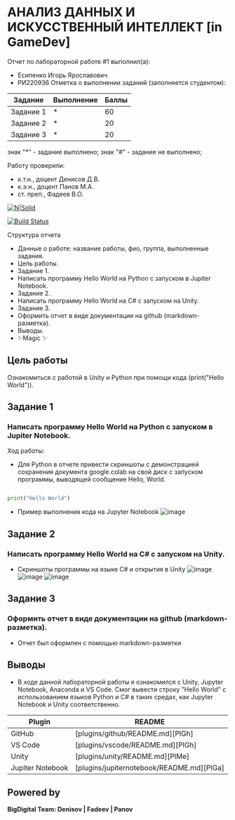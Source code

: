 # АНАЛИЗ ДАННЫХ И ИСКУССТВЕННЫЙ ИНТЕЛЛЕКТ [in GameDev]
Отчет по лабораторной работе #1 выполнил(а):
- Есипенко Игорь Ярославович
- РИ220936
Отметка о выполнении заданий (заполняется студентом):

| Задание | Выполнение | Баллы |
| ------ | ------ | ------ |
| Задание 1 | * | 60 |
| Задание 2 | * | 20 |
| Задание 3 | * | 20 |

знак "*" - задание выполнено; знак "#" - задание не выполнено;

Работу проверили:
- к.т.н., доцент Денисов Д.В.
- к.э.н., доцент Панов М.А.
- ст. преп., Фадеев В.О.

[![N|Solid](https://cldup.com/dTxpPi9lDf.thumb.png)](https://nodesource.com/products/nsolid)

[![Build Status](https://travis-ci.org/joemccann/dillinger.svg?branch=master)](https://travis-ci.org/joemccann/dillinger)

Структура отчета

- Данные о работе: название работы, фио, группа, выполненные задания.
- Цель работы.
- Задание 1.
- Написать программу Hello World на Python с запуском в Jupiter Notebook.
- Задание 2.
- Написать программу Hello World на C# с запуском на Unity.
- Задание 3.
- Оформить отчет в виде документации на github (markdown-разметка).
- Выводы.
- ✨Magic ✨

## Цель работы
Ознакомиться с работой в Unity и Python при помощи кода (print("Hello World")).

## Задание 1
### Написать программу Hello World на Python с запуском в Jupiter Notebook.
Ход работы:
- Для Python в отчете привести скриншоты с демонстрацией сохранения документа google.colab на свой диск с запуском программы, выводящей сообщение Hello, World.

```py

print("Hello World")

```
- Пример выполнения кода на Jupyter Notebook
![image](https://github.com/Yeager07/DA-in-GameDev-lab1/assets/127008112/cee99a71-49f3-436c-bddb-f607f83983a2)



## Задание 2
### Написать программу Hello World на C# с запуском на Unity.

- Скриншоты программы на языке C# и открытия в Unity
![image](https://github.com/Yeager07/DA-in-GameDev-lab1/assets/127008112/0bc251d2-3162-4762-bf96-5608ded171db)
![image](https://github.com/Yeager07/DA-in-GameDev-lab1/assets/127008112/07c16d15-49bb-4c30-94e1-8af13a86734f)
![image](https://github.com/Yeager07/DA-in-GameDev-lab1/assets/127008112/800478fd-4cdb-43bb-9edd-b41dd5412da8)


## Задание 3
### Оформить отчет в виде документации на github (markdown-разметка).

- Отчет был оформлен с помощью markdown-разметки

## Выводы
- В ходе данной лабораторной работы я ознакомился с Unity, Jupyter Notebook, Anaconda и VS Code. Смог вывести строку "Hello World" с использованием языков Python и C# в таких средах, как Jupyter Notebook и Unity соответственно.


| Plugin | README |
| ------ | ------ |
| GitHub | [plugins/github/README.md][PlGh] |
| VS Code | [plugins/vscode/README.md][PlGh] |
| Unity | [plugins/unity/README.md][PlMe] |
| Jupiter Notebook | [plugins/jupiternotebook/README.md][PlGa] |

## Powered by

**BigDigital Team: Denisov | Fadeev | Panov**
